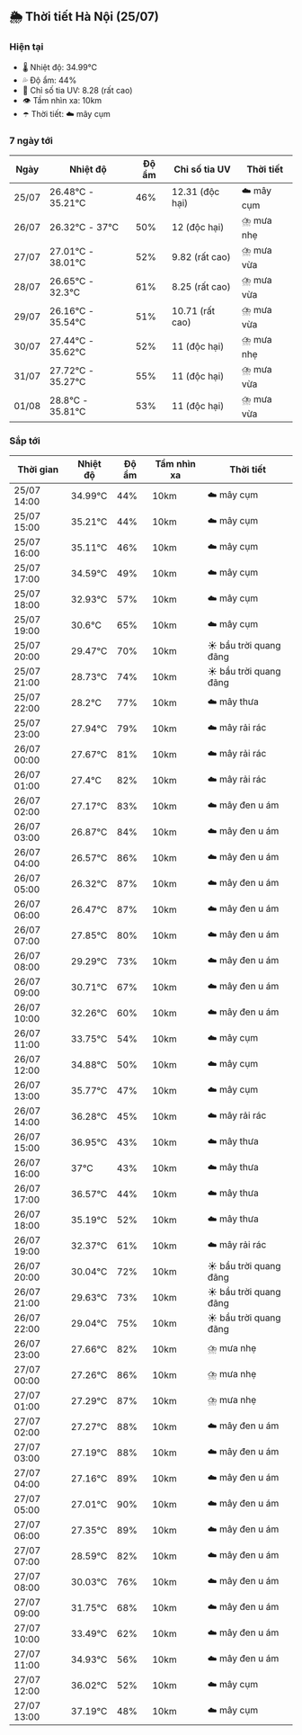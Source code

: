 ## 🌦️ Thời tiết Hà Nội (25/07)

### Hiện tại

- 🌡️ Nhiệt độ: 34.99℃
- 💦 Độ ẩm: 44%
- 🌟 Chỉ số tia UV: 8.28 (rất cao)
- 👁️ Tầm nhìn xa: 10km
- ☂️ Thời tiết: ☁️ mây cụm

### 7 ngày tới

| Ngày | Nhiệt độ | Độ ẩm | Chỉ số tia UV | Thời tiết |
| --- | --- | --- | --- | --- |
| 25/07 | 26.48℃ - 35.21℃ | 46% | 12.31 (độc hại) | ☁️ mây cụm |
| 26/07 | 26.32℃ - 37℃ | 50% | 12 (độc hại) | ⛈️ mưa nhẹ |
| 27/07 | 27.01℃ - 38.01℃ | 52% | 9.82 (rất cao) | ⛈️ mưa vừa |
| 28/07 | 26.65℃ - 32.3℃ | 61% | 8.25 (rất cao) | ⛈️ mưa vừa |
| 29/07 | 26.16℃ - 35.54℃ | 51% | 10.71 (rất cao) | ⛈️ mưa vừa |
| 30/07 | 27.44℃ - 35.62℃ | 52% | 11 (độc hại) | ⛈️ mưa nhẹ |
| 31/07 | 27.72℃ - 35.27℃ | 55% | 11 (độc hại) | ⛈️ mưa vừa |
| 01/08 | 28.8℃ - 35.81℃ | 53% | 11 (độc hại) | ⛈️ mưa vừa |

### Sắp tới

| Thời gian | Nhiệt độ | Độ ẩm | Tầm nhìn xa | Thời tiết |
| --- | --- | --- | --- | --- |
| 25/07 14:00 | 34.99℃ | 44% | 10km | ☁️ mây cụm |
| 25/07 15:00 | 35.21℃ | 44% | 10km | ☁️ mây cụm |
| 25/07 16:00 | 35.11℃ | 46% | 10km | ☁️ mây cụm |
| 25/07 17:00 | 34.59℃ | 49% | 10km | ☁️ mây cụm |
| 25/07 18:00 | 32.93℃ | 57% | 10km | ☁️ mây cụm |
| 25/07 19:00 | 30.6℃ | 65% | 10km | ☁️ mây cụm |
| 25/07 20:00 | 29.47℃ | 70% | 10km | ☀️ bầu trời quang đãng |
| 25/07 21:00 | 28.73℃ | 74% | 10km | ☀️ bầu trời quang đãng |
| 25/07 22:00 | 28.2℃ | 77% | 10km | ☁️ mây thưa |
| 25/07 23:00 | 27.94℃ | 79% | 10km | ☁️ mây rải rác |
| 26/07 00:00 | 27.67℃ | 81% | 10km | ☁️ mây rải rác |
| 26/07 01:00 | 27.4℃ | 82% | 10km | ☁️ mây rải rác |
| 26/07 02:00 | 27.17℃ | 83% | 10km | ☁️ mây đen u ám |
| 26/07 03:00 | 26.87℃ | 84% | 10km | ☁️ mây đen u ám |
| 26/07 04:00 | 26.57℃ | 86% | 10km | ☁️ mây đen u ám |
| 26/07 05:00 | 26.32℃ | 87% | 10km | ☁️ mây đen u ám |
| 26/07 06:00 | 26.47℃ | 87% | 10km | ☁️ mây đen u ám |
| 26/07 07:00 | 27.85℃ | 80% | 10km | ☁️ mây đen u ám |
| 26/07 08:00 | 29.29℃ | 73% | 10km | ☁️ mây đen u ám |
| 26/07 09:00 | 30.71℃ | 67% | 10km | ☁️ mây đen u ám |
| 26/07 10:00 | 32.26℃ | 60% | 10km | ☁️ mây đen u ám |
| 26/07 11:00 | 33.75℃ | 54% | 10km | ☁️ mây cụm |
| 26/07 12:00 | 34.88℃ | 50% | 10km | ☁️ mây cụm |
| 26/07 13:00 | 35.77℃ | 47% | 10km | ☁️ mây cụm |
| 26/07 14:00 | 36.28℃ | 45% | 10km | ☁️ mây rải rác |
| 26/07 15:00 | 36.95℃ | 43% | 10km | ☁️ mây thưa |
| 26/07 16:00 | 37℃ | 43% | 10km | ☁️ mây thưa |
| 26/07 17:00 | 36.57℃ | 44% | 10km | ☁️ mây thưa |
| 26/07 18:00 | 35.19℃ | 52% | 10km | ☁️ mây thưa |
| 26/07 19:00 | 32.37℃ | 61% | 10km | ☁️ mây rải rác |
| 26/07 20:00 | 30.04℃ | 72% | 10km | ☀️ bầu trời quang đãng |
| 26/07 21:00 | 29.63℃ | 73% | 10km | ☀️ bầu trời quang đãng |
| 26/07 22:00 | 29.04℃ | 75% | 10km | ☀️ bầu trời quang đãng |
| 26/07 23:00 | 27.66℃ | 82% | 10km | ⛈️ mưa nhẹ |
| 27/07 00:00 | 27.26℃ | 86% | 10km | ⛈️ mưa nhẹ |
| 27/07 01:00 | 27.29℃ | 87% | 10km | ⛈️ mưa nhẹ |
| 27/07 02:00 | 27.27℃ | 88% | 10km | ☁️ mây đen u ám |
| 27/07 03:00 | 27.19℃ | 88% | 10km | ☁️ mây đen u ám |
| 27/07 04:00 | 27.16℃ | 89% | 10km | ☁️ mây đen u ám |
| 27/07 05:00 | 27.01℃ | 90% | 10km | ☁️ mây đen u ám |
| 27/07 06:00 | 27.35℃ | 89% | 10km | ☁️ mây đen u ám |
| 27/07 07:00 | 28.59℃ | 82% | 10km | ☁️ mây đen u ám |
| 27/07 08:00 | 30.03℃ | 76% | 10km | ☁️ mây đen u ám |
| 27/07 09:00 | 31.75℃ | 68% | 10km | ☁️ mây đen u ám |
| 27/07 10:00 | 33.49℃ | 62% | 10km | ☁️ mây đen u ám |
| 27/07 11:00 | 34.93℃ | 56% | 10km | ☁️ mây đen u ám |
| 27/07 12:00 | 36.02℃ | 52% | 10km | ☁️ mây cụm |
| 27/07 13:00 | 37.19℃ | 48% | 10km | ☁️ mây cụm |
